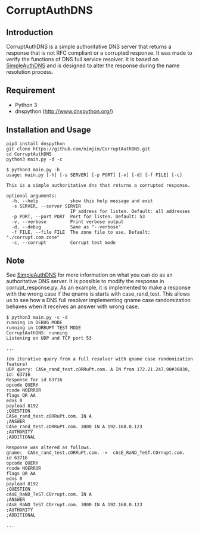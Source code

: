 # CorruptAuthDNS

## Introduction

CorruptAuthDNS is a simple authoritative DNS server that returns a response that is not RFC compliant or a corrupted response.
It was made to verify the functions of DNS full service resolver.
It is based on [SimpleAuthDNS](https://github.com/nimjim/SimpleAuthDNS.git) and is designed to alter the response during the name resolution process.

## Requirement

- Python 3
- dnspython (http://www.dnspython.org/)

## Installation and Usage

```
pip3 install dnspython
git clone https://github.com/nimjim/CorruptAuthDNS.git
cd CorruptAuthDNS
python3 main.py -d -c
```

```
$ python3 main.py -h
usage: main.py [-h] [-s SERVER] [-p PORT] [-v] [-d] [-f FILE] [-c]

This is a simple authoritative dns that returns a corrupted response.

optional arguments:
  -h, --help            show this help message and exit
  -s SERVER, --server SERVER
                        IP address for listen. Default: all addresses
  -p PORT, --port PORT  Port for listen. Default: 53
  -v, --verbose         Print verbose output
  -d, --debug           Same as "--verbose"
  -f FILE, --file FILE  The zone file to use. Default: "./corrupt.com.zone"
  -c, --corrupt         Corrupt test mode
```

## Note

See [SimpleAuthDNS](https://github.com/nimjim/SimpleAuthDNS.git) for more information on what you can do as an authoritative DNS server.
It is possible to modify the response in corrupt_response.py.
As an example, it is implemented to make a response with the wrong case if the qname is starts with case_rand_test.
This allows us to see how a DNS full resolver implementing qname case randomization behaves when it receives an answer with wrong case.

```
$ python3 main.py -c -d
running in DEBUG MODE
running in CORRUPT TEST MODE
CorruptAuthDNS: running
Listening on UDP and TCP port 53

...

(do iterative query from a full resolver with qname case randomization feature)
UDP query: CASe_rand_test.cORRuPt.com. A IN from 172.21.247.90#36030, id: 63716
Response for id 63716
opcode QUERY
rcode NOERROR
flags QR AA
edns 0
payload 8192
;QUESTION
CASe_rand_test.cORRuPt.com. IN A
;ANSWER
CASe_rand_test.cORRuPt.com. 3000 IN A 192.168.0.123
;AUTHORITY
;ADDITIONAL

Response was altered as follows.
qname:	CASe_rand_test.cORRuPt.com.	->	cAsE_RaND_TeST.COrrupt.com.
id 63716
opcode QUERY
rcode NOERROR
flags QR AA
edns 0
payload 8192
;QUESTION
cAsE_RaND_TeST.COrrupt.com. IN A
;ANSWER
cAsE_RaND_TeST.COrrupt.com. 3000 IN A 192.168.0.123
;AUTHORITY
;ADDITIONAL

...
```
